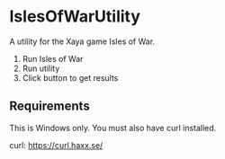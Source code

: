 # IslesOfWarUtility

A utility for the Xaya game Isles of War.

1. Run Isles of War
1. Run utility
1. Click button to get results

## Requirements

This is Windows only. You must also have curl installed. 

curl: https://curl.haxx.se/

